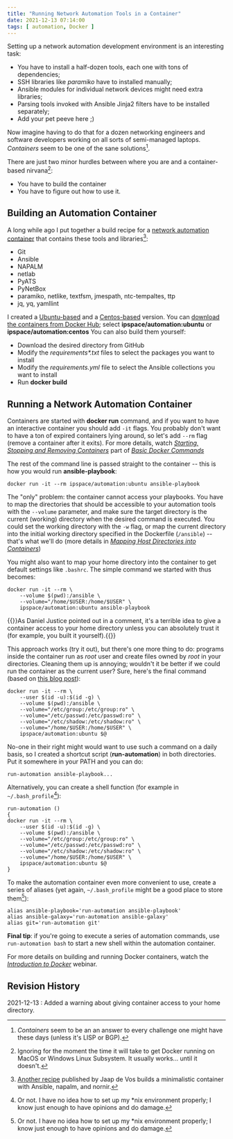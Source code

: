 ```yaml
---
title: "Running Network Automation Tools in a Container"
date: 2021-12-13 07:14:00
tags: [ automation, Docker ]
---
```

Setting up a network automation development environment is an interesting task: 

* You have to install a half-dozen tools, each one with tons of dependencies;
* SSH libraries like *paramiko* have to installed manually;
* Ansible modules for individual network devices might need extra libraries;
* Parsing tools invoked with Ansible Jinja2 filters have to be installed separately;
* Add your pet peeve here ;)

Now imagine having to do that for a dozen networking engineers and software developers working on all sorts of semi-managed laptops. *Containers* seem to be one of the sane solutions[^CA].
<!--more-->
[^CA]: *Containers* seem to be an an answer to every challenge one might have these days (unless it's LISP or BGP).

There are just two minor hurdles between where you are and a container-based nirvana[^DCK]:

* You have to build the container
* You have to figure out how to use it.

[^DCK]: Ignoring for the moment the time it will take to get Docker running on MacOS or Windows Linux Subsystem. It usually works... until it doesn't.

## Building an Automation Container

A long while ago I put together a build recipe for a [network automation container](https://github.com/ipspace/NetOpsWorkshop/tree/master/Docker) that contains these tools and libraries[^SMALLER]:

* Git
* Ansible
* NAPALM
* netlab
* PyATS
* PyNetBox
* paramiko, netlike, textfsm, jmespath, ntc-tempaltes, ttp
* jq, yq, yamllint

[^SMALLER]: [Another recipe](https://packetpushers.net/building-a-docker-network-automation-container/) published by Jaap de Vos builds a minimalistic container with Ansible, napalm, and nornir.
  
I created a [Ubuntu-based](https://github.com/ipspace/NetOpsWorkshop/tree/master/Docker/Ubuntu) and a [Centos-based](https://github.com/ipspace/NetOpsWorkshop/tree/master/Docker/Centos) version. You can [download the containers from Docker Hub](https://hub.docker.com/r/ipspace/automation); select **ipspace/automation:ubuntu** or **ipspace/automation:centos** You can also build them yourself:

* Download the desired directory from GitHub
* Modify the *requirements\*.txt* files to select the packages you want to install
* Modify the *requirements.yml* file to select the Ansible collections you want to install
* Run **docker build**

## Running a Network Automation Container

Containers are started with **docker run** command, and if you want to have an interactive container you should add `-it` flags. You probably don't want to have a ton of expired containers lying around, so let's add `--rm` flag (remove a container after it exits). For more details, watch *[Starting, Stopping and Removing Containers](https://my.ipspace.net/bin/get/Docker101/2.1%20-%20Starting%2C%20Stopping%20and%20Removing%20Containers.mp4?doccode=Docker101)* part of *[Basic Docker Commands](https://my.ipspace.net/bin/list?id=Docker101#CLI)*

The rest of the command line is passed straight to the container -- this is how you would run **ansible-playbook**:

```
docker run -it --rm ipspace/automation:ubuntu ansible-playbook
```

The "only" problem: the container cannot access your playbooks. You have to map the directories that should be accessible to your automation tools with the `--volume` parameter, and make sure the target directory is the current (working) directory when the desired command is executed. You could set the working directory with the `-w` flag, or map the current directory into the initial working directory specified in the Dockerfile (`/ansible`) -- that's what we'll do (more details in *[Mapping Host Directories into Containers](https://my.ipspace.net/bin/get/Docker101/2.2%20-%20Mapping%20Host%20Directories%20into%20Containers.mp4?doccode=Docker101)*)

You might also want to map your home directory into the container to get default settings like `.bashrc`. The simple command we started with thus becomes:

```
docker run -it --rm \
    --volume $(pwd):/ansible \
    --volume="/home/$USER:/home/$USER" \
    ipspace/automation:ubuntu ansible-playbook
```

{{<note warn>}}As Daniel Justice pointed out in a comment, it's a terrible idea to give a container access to your home directory unless you can absolutely trust it (for example, you built it yourself).{{</note>}}

This approach works (try it out), but there's one more thing to do: programs inside the container run as *root* user and create files owned by *root* in your directories. Cleaning them up is annoying; wouldn't it be better if we could run the container as the current user? Sure, here's the final command (based on [this blog post](https://faun.pub/set-current-host-user-for-docker-container-4e521cef9ffc)):

```
docker run -it --rm \
    --user $(id -u):$(id -g) \
    --volume $(pwd):/ansible \
    --volume="/etc/group:/etc/group:ro" \
    --volume="/etc/passwd:/etc/passwd:ro" \
    --volume="/etc/shadow:/etc/shadow:ro" \
    --volume="/home/$USER:/home/$USER" \
    ipspace/automation:ubuntu $@
```

No-one in their right might would want to use such a command on a daily basis, so I created a shortcut script (**run-automation**) in both directories. Put it somewhere in your PATH and you can do:

```
run-automation ansible-playbook...
```

Alternatively, you can create a shell function (for example in `~/.bash_profile`[^ORNOT]):

```
run-automation ()
{
docker run -it --rm \
    --user $(id -u):$(id -g) \
    --volume $(pwd):/ansible \
    --volume="/etc/group:/etc/group:ro" \
    --volume="/etc/passwd:/etc/passwd:ro" \
    --volume="/etc/shadow:/etc/shadow:ro" \
    --volume="/home/$USER:/home/$USER" \
    ipspace/automation:ubuntu $@
}
```

[^ORNOT]: Or not. I have no idea how to set up my *nix environment properly; I know just enough to have opinions and do damage.

To make the automation container even more convenient to use, create a series of aliases (yet again, `~/.bash_profile` might be a good place to store them[^ORNOT]):

```
alias ansible-playbook='run-automation ansible-playbook'
alias ansible-galaxy='run-automation ansible-galaxy'
alias git='run-automation git'
```

**Final tip**: if you're going to execute a series of automation commands, use `run-automation bash` to start a new shell within the automation container.

For more details on building and running Docker containers, watch the _[Introduction to Docker](https://www.ipspace.net/Introduction_to_Docker)_ webinar.

## Revision History

2021-12-13
: Added a warning about giving container access to your home directory.

